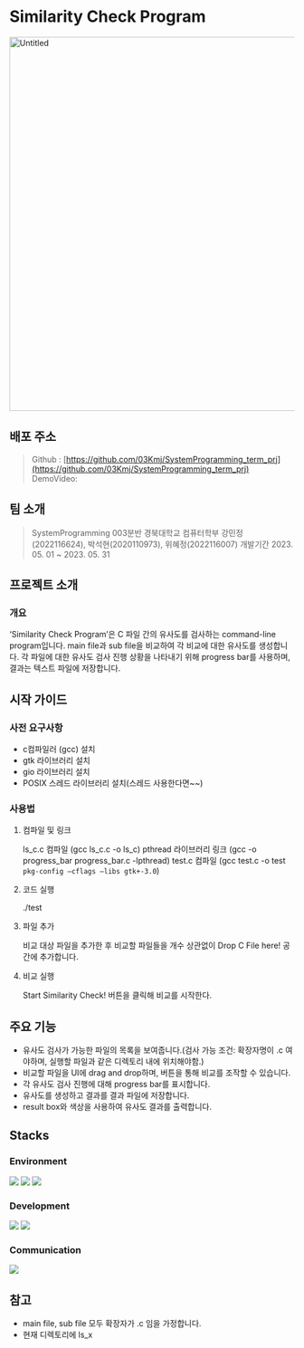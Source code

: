 # Similarity Check Program

<img width="661" alt="Untitled" src="https://github.com/03Kmj/SystemProgramming_term_prj/assets/106760660/4a1f2fc0-5633-4f91-ab0c-a7343d61217c">

## 배포 주소

> Github : [https://github.com/03Kmj/SystemProgramming_term_prj](https://github.com/03Kmj/SystemProgramming_term_prj)
DemoVideo:
> 

## 팀 소개

> SystemProgramming 003분반 
경북대학교 컴퓨터학부 강민정(2022116624), 박석현(2020110973), 위혜정(2022116007)
개발기간 2023. 05. 01 ~ 2023. 05. 31
> 

## 프로젝트 소개

### 개요

‘Similarity Check Program’은 C 파일 간의 유사도를 검사하는 command-line program입니다. main file과 sub file을 비교하여 각 비교에 대한 유사도를 생성합니다. 각 파일에 대한 유사도 검사 진행 상황을 나타내기 위해 progress bar를 사용하며, 결과는 텍스트 파일에 저장합니다.

## 시작 가이드

### 사전 요구사항

- c컴파일러 (gcc) 설치
- gtk 라이브러리 설치
- gio 라이브러리 설치
- POSIX 스레드 라이브러리 설치(스레드 사용한다면~~)

### 사용법

1. 컴파일 및 링크
    
    ls_c.c 컴파일 (gcc ls_c.c -o ls_c)
    pthread 라이브러리 링크 (gcc -o progress_bar progress_bar.c -lpthread)
    test.c 컴파일 (gcc test.c -o test `pkg-config —cflags —libs gtk+-3.0`)
    
2. 코드 실행
    
    ./test
    
3. 파일 추가
    
    비교 대상 파일을 추가한 후 비교할 파일들을 개수 상관없이 Drop C File here! 공간에 추가합니다. 
    
4. 비교 실행
    
    Start Similarity Check! 버튼을 클릭해 비교를 시작한다.
    

## 주요 기능

- 유사도 검사가 가능한 파일의 목록을 보여줍니다.(검사 가능 조건: 확장자명이 .c 여야하며, 실행할 파일과 같은 디렉토리 내에 위치해야함.)
- 비교할 파일을 UI에 drag and drop하며, 버튼을 통해 비교를 조작할 수 있습니다.
- 각 유사도 검사 진행에 대해 progress bar를 표시합니다.
- 유사도를 생성하고 결과를 결과 파일에 저장합니다.
- result box와 색상을 사용하여 유사도 결과를 출력합니다.

## Stacks

### Environment
<div align="left">
    <img src="https://img.shields.io/badge/linux-FCC624?style=for-the-badge&logo=linux&logoColor=black"> 
    <img src="https://img.shields.io/badge/Ubuntu-E95420?style=flat-square&logo=Ubuntu&logoColor=white">
    <img src="https://img.shields.io/badge/github-181717?style=for-the-badge&logo=github&logoColor=white">
</div>

### Development
<div align="left">
    <img src="https://img.shields.io/badge/C-A8B9CC?style=flat-square&logo=C&logoColor=white">
    <img src="https://img.shields.io/badge/Python-3776AB?style=flat-square&logo=Python&logoColor=white">
</div>

### Communication
<img src="https://img.shields.io/badge/Notion-000000?style=flat-square&logo=notion&logoColor=white"/></a>
                                                                              

## 참고

- main file, sub file 모두 확장자가 .c 임을 가정합니다.
- 현재 디렉토리에 ls_x
